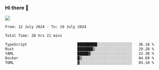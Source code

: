 ### Hi there 👋️

![](https://komarev.com/ghpvc/?username=Loner1024)

<!--START_SECTION:waka-->

```txt
From: 12 July 2024 - To: 19 July 2024

Total Time: 28 hrs 21 mins

TypeScript                       █████████░░░░░░░░░░░░░░░░   36.18 %
Rust                             ███████▒░░░░░░░░░░░░░░░░░   29.28 %
YAML                             █████▓░░░░░░░░░░░░░░░░░░░   22.30 %
Docker                           █▒░░░░░░░░░░░░░░░░░░░░░░░   04.69 %
TOML                             ▓░░░░░░░░░░░░░░░░░░░░░░░░   03.10 %
```

<!--END_SECTION:waka-->



